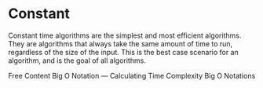 # Constant

Constant time algorithms are the simplest and most efficient algorithms. They are algorithms that always take the same amount of time to run, regardless of the size of the input. This is the best case scenario for an algorithm, and is the goal of all algorithms.

<ResourceGroupTitle>Free Content</ResourceGroupTitle>
<BadgeLink colorScheme='red' badgeText='Watch' href='https://www.youtube.com/watch?v=Z0bH0cMY0E8'>Big O Notation — Calculating Time Complexity</BadgeLink>
<BadgeLink colorScheme='yellow' badgeText='Read' href='https://www.youtube.com/watch?v=V6mKVRU1evU'>Big O Notations</BadgeLink>
